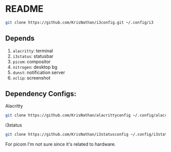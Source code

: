 # README

```bash
git clone https://github.com/KrisNathan/i3config.git ~/.config/i3
```

## Depends

1. `alacritty`: terminal
2. `i3status`: statusbar
3. `picom`: compositor
4. `nitrogen`: desktop bg
5. `dunst`: notification server
6. `xclip`: screenshot

## Dependency Configs:

Alacritty

```bash
git clone https://github.com/KrisNathan/alacrittyconfig ~/.config/alacritty
```

i3status

```bash
git clone https://github.com/KrisNathan/i3statusconfig ~/.config/i3status
```

For picom I'm not sure since it's related to hardware.
